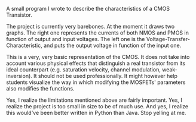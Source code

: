 A small program I wrote to describe the characteristics of a CMOS Transistor. 

The project is currently very barebones. At the moment it draws two graphs. The right one represents the currents of both NMOS and PMOS in function of output and input voltages. The left one is the Voltage-Transfer-Characteristic, and puts the output voltage in function of the input one.

This is a very, very basic representation of the CMOS. It does not take into account various physical effects that distinguish a real transistor from its ideal counterpart (e.g. saturation velocity, channel modulation, weak-inversion). It should not be used professionally. It might however help students visualize the way in which modifying the MOSFETs' parameters also modifies the functions.

Yes, I realize the limitations mentioned above are fairly important. Yes, I realize the project is too small in size to be of much use. And yes, I realize this would've been better written in Python than Java. Stop yelling at me.
